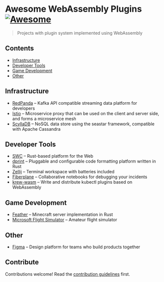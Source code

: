 # Awesome WebAssembly Plugins [![Awesome](https://awesome.re/badge.svg)](https://awesome.re)

> Projects with plugin system implemented using WebAssembly


## Contents

- [Infrastructure](#infrastructure)
- [Developer Tools](#developer-tools)
- [Game Development](#game-development)
- [Other](#other)

## Infrastructure

- [RedPanda](https://redpanda.com/blog/data-transformation-engine-with-wasm-runtime) – Kafka API compatible streaming data platform for developers
- [Istio](https://istio.io/latest/docs/concepts/wasm) – Microservice proxy that can be used on the client and server side, and forms a microservice mesh
- [ScyllaDB](https://www.scylladb.com/2022/04/14/wasmtime) – NoSQL data store using the seastar framework, compatible with Apache Cassandra

## Developer Tools

- [SWC](https://github.com/swc-project/swc/discussions/3540) – Rust-based platform for the Web
- [dprint](https://dprint.dev/plugins) – Pluggable and configurable code formatting platform written in Rust
- [Zellij](https://zellij.dev/documentation/plugins.html) – Terminal workspace with batteries included
- [Fiberplane](https://fiberplane.dev/blog/how-we-use-webassembly-at-fiberplane) – Collaborative notebooks for debugging your incidents
- [krew-wasm](https://github.com/flavio/krew-wasm/blob/main/README.md#how-it-works) – Write and distribute kubectl plugins based on WebAssembly

## Game Development
- [Feather](https://github.com/feather-rs/feather/tree/main/quill) – Minecraft server implementation in Rust
- [Microsoft Flight Simulator](https://docs.flightsimulator.com/html/Programming_Tools/WASM/WebAssembly.htm) – Amateur flight simulator

## Other
- [Figma](https://www.figma.com/blog/how-we-built-the-figma-plugin-system) – Design platform for teams who build products together

## Contribute

Contributions welcome! Read the [contribution guidelines](CONTRIBUTING.md) first.
